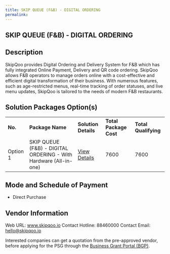 ```yaml
---
title: SKIP QUEUE (F&B) - DIGITAL ORDERING
permalink: 
---
```


## SKIP QUEUE (F&B) - DIGITAL ORDERING

## Description

SkipQoo provides Digital Ordering and Delivery System for F&B which has fully integrated Online Payment, Delivery and QR code ordering. SkipQoo allows F&B operators to manage orders online with a cost-effective and efficient digital transformation of their business. With numerous features, such as age-restricted menus, real-time tracking of order statuses, and live menu updates, SkipQoo is tailored to the needs of modern F&B restaurants.

## Solution Packages Option(s)

<table>
<tr>
<td><b>No.</b></td>
<td><b>Package Name</b></td>
<td><b>Solution Details</b></td>
<td><b>Total Package Cost</b></td>
<td><b>Total Qualifying</b></td>
</tr>
<tr>
<td>Option 1</td>
<td>SKIP QUEUE (F&B) - DIGITAL ORDERING - With Hardware (All-in-one)</td>
<td><a href='https://www.gobusiness.gov.sg/images/psg/DesensitisedSkipQooAnnex3CRwef20May2021_Part_3.pdf'>View Details</a></td>
<td>7600</td>
<td>7600</td>
</tr>
</table>

## Mode and Schedule of Payment

 - Direct Purchase

## Vendor Information

 Web URL: www.skipqoo.io 
Contact Hotline: 88460000 
Contact Email: hello@skipqoo.io 


Interested companies can get a quotation from the pre-approved vendor, before applying for the PSG through the <a href='https://www.businessgrants.gov.sg/'>Business Grant Portal (BGP)</a>.
